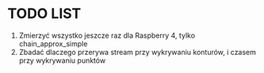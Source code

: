 # TODO LIST
1. Zmierzyć wszystko jeszcze raz dla Raspberry 4, tylko chain_approx_simple
2. Zbadać dlaczego przerywa stream przy wykrywaniu konturów, i czasem przy wykrywaniu punktów 

  


